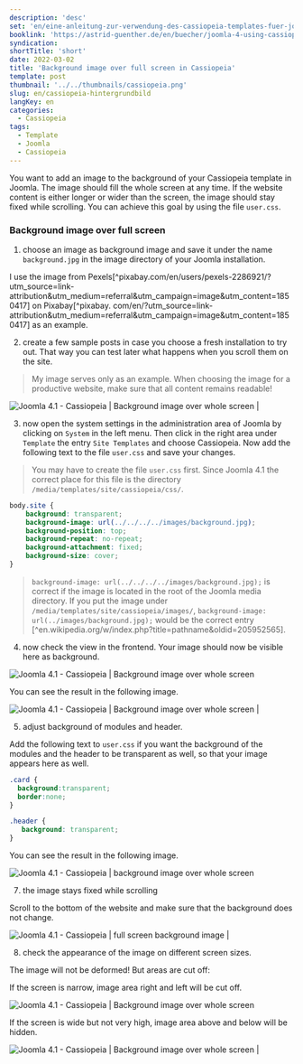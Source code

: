 ```yaml
---
description: 'desc'
set: 'en/eine-anleitung-zur-verwendung-des-cassiopeia-templates-fuer-joomla-4-themen'
booklink: 'https://astrid-guenther.de/en/buecher/joomla-4-using-cassiopeia'
syndication:
shortTitle: 'short'
date: 2022-03-02
title: 'Background image over full screen in Cassiopeia'
template: post
thumbnail: '../../thumbnails/cassiopeia.png'
slug: en/cassiopeia-hintergrundbild
langKey: en
categories:
  - Cassiopeia
tags:
  - Template
  - Joomla
  - Cassiopeia
---
```











You want to add an image to the background of your Cassiopeia template in Joomla. The image should fill the whole screen at any time. If the website content is either longer or wider than the screen, the image should stay fixed while scrolling. You can achieve this goal by using the file `user.css`. <!-- \index{background image} -->

### Background image over full screen

1. choose an image as background image and save it under the name `background.jpg` in the image directory of your Joomla installation.

I use the image from Pexels[^pixabay.com/en/users/pexels-2286921/?utm_source=link-attribution&amp;utm_medium=referral&amp;utm_campaign=image&amp;utm_content=1850417] on Pixabay[^pixabay. com/en/?utm_source=link-attribution&amp;utm_medium=referral&amp;utm_campaign=image&amp;utm_content=1850417] as an example.

2. create a few sample posts in case you choose a fresh installation to try out. That way you can test later what happens when you scroll them on the site.

> My image serves only as an example. When choosing the image for a productive website, make sure that all content remains readable!

![Joomla 4.1 - Cassiopeia | Background image over whole screen | ](/images/c1hintergrund.png)

3. now open the system settings in the administration area of Joomla by clicking on `System` in the left menu. Then click in the right area under `Template` the entry `Site Templates` and choose Cassiopeia. Now add the following text to the file `user.css` and save your changes.

> You may have to create the file `user.css` first. Since Joomla 4.1 the correct place for this file is the directory `/media/templates/site/cassiopeia/css/`.

```css
body.site {
	background: transparent;
	background-image: url(../../../../images/background.jpg);
	background-position: top;
	background-repeat: no-repeat;
	background-attachment: fixed;
	background-size: cover;
}
```

> `background-image: url(../../../../images/background.jpg);` is correct if the image is located in the root of the Joomla media directory. If you put the image under `/media/templates/site/cassiopeia/images/`, `background-image: url(../images/background.jpg);` would be the correct entry [^en.wikipedia.org/w/index.php?title=pathname&oldid=205952565].

4. now check the view in the frontend. Your image should now be visible here as background.

![Joomla 4.1 - Cassiopeia | Background image over whole screen ](/images/c2hintergrund.png)

You can see the result in the following image.

![Joomla 4.1 - Cassiopeia | Background image over whole screen | ](/images/c3hintergrund.png)

5. adjust background of modules and header.

Add the following text to `user.css` if you want the background of the modules and the header to be transparent as well, so that your image appears here as well.

```css
.card {
  background:transparent;
  border:none;
}

.header {
   background: transparent;
}
```
You can see the result in the following image.

![Joomla 4.1 - Cassiopeia | background image over whole screen ](/images/c4hintergrund.png)

7. the image stays fixed while scrolling

Scroll to the bottom of the website and make sure that the background does not change.

![Joomla 4.1 - Cassiopeia | full screen background image | ](/images/c5hintergrund.png)

8. check the appearance of the image on different screen sizes.

The image will not be deformed! But areas are cut off:

If the screen is narrow, image area right and left will be cut off.

![Joomla 4.1 - Cassiopeia | Background image over whole screen ](/images/c6hintergrund.png)

If the screen is wide but not very high, image area above and below will be hidden.

![Joomla 4.1 - Cassiopeia | Background image over whole screen | ](/images/c6ahintergrund.png)
<img src="https://vg05.met.vgwort.de/na/7612d32f83da4248a09815fd0a6ef730" width="1" height="1" alt="">
